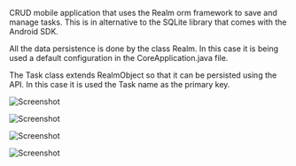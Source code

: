CRUD mobile application that uses the Realm orm framework to save and manage tasks. This is in alternative to the SQLite library that comes with the Android SDK.

All the data persistence is done by the class Realm. In this case it is being used a default configuration in the CoreApplication.java file.

The Task class extends RealmObject so that it can be persisted using the API. In this case it is used the Task name as the primary key.

![Screenshot](empty_ListView.png)

![Screenshot](input_task.png)

![Screenshot](remove_or_edit_task_AlertDialog.png)

![Screenshot](edit_view.png)
